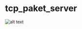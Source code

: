 # tcp_paket_server

![alt text](https://raw.isydmr.com/tcp_paket_server/blob/master/tcp-ip.jpg)

<h2> 
